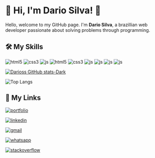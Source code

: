 
# 🚀 Hi, I'm Dario Silva! 👋

Hello, welcome to my GitHub page. I'm **Dario Silva**, a brazillian web developer  passionate about solving problems through programming.

## 🛠 My Skills
<div>
  <img aliagn="center" alt="html5" src="https://img.shields.io/badge/HTML-e34c26?style=for-the-badge&logo=html5&logoColor=white">
  <img aliagn="center" alt="css3" src="https://img.shields.io/badge/CSS3-1572B6?style=for-the-badge&logo=css3&logoColor=white">
  <img aliagn="center" alt="js" src="https://img.shields.io/badge/JavaScript-F7DF1E?style=for-the-badge&logo=javascript&logoColor=black">
  <img aliagn="center" alt="html5" src="https://img.shields.io/badge/PHP-878DB8?style=for-the-badge&logo=php&logoColor=white">
  <img aliagn="center" alt="css3" src="https://img.shields.io/badge/PYTHON-1572B6?style=for-the-badge&logo=python&logoColor=white">
  <img aliagn="center" alt="js" src="https://img.shields.io/badge/RUBY-ab1105?style=for-the-badge&logo=ruby&logoColor=white">
  <img aliagn="center" alt="js" src="https://img.shields.io/badge/JAVA-e34c26?style=for-the-badge&logo=openjdk&logoColor=white">
  <img aliagn="center" alt="js" src="https://img.shields.io/badge/DELPHI-ab1105?style=for-the-badge&logo=delphi&logoColor=white">
  <img aliagn="center" alt="js" src="https://img.shields.io/badge/MYSQL-00718b?style=for-the-badge&logo=mysql&logoColor=white">
</div>


[![Darioss GitHub stats-Dark](https://github-readme-stats.vercel.app/api?username=darioss&show_icons=true&theme=dark#gh-dark-mode-only)](https://github.com/darioss/github-readme-stats#gh-dark-mode-only)

![Top Langs](https://github-readme-stats.vercel.app/api/top-langs/?username=darioss&langs_count=8)

## 🔗 My Links
[![portfolio](https://img.shields.io/badge/my_portfolio-000?style=for-the-badge&logo=ko-fi&logoColor=white)](http://dariosilva.net/)

[![linkedin](https://img.shields.io/badge/linkedin-0A66C2?style=for-the-badge&logo=linkedin&logoColor=white)](https://www.linkedin.com/in/darioss/)

[![gmail](https://img.shields.io/badge/email-red?style=for-the-badge&logo=gmail&logoColor=white)](mailto:contato@dariosilva.net)

[![whatsapp](https://img.shields.io/badge/whatsapp-45C153?style=for-the-badge&logo=whatsapp&logoColor=white)](https://wa.me//5548991413556?text=Contact%20from%20portfolio%20page)

[![stackoverflow](https://img.shields.io/badge/stackoverflow-f48024?style=for-the-badge&logo=stackoverflow&logoColor=white)](https://stackoverflow.com/users/1542130/darioss)
